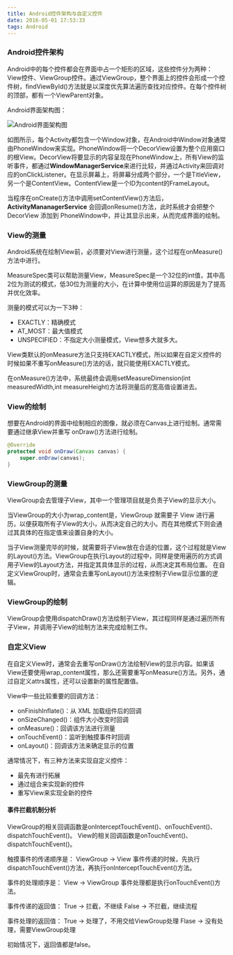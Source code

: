 ```yaml
---
title: Android控件架构与自定义控件
date: 2016-05-01 17:53:33
tags: Android
---
```


### Android控件架构

Android中的每个控件都会在界面中占一个矩形的区域，这些控件分为两种：View控件、ViewGroup控件。通过ViewGroup，整个界面上的控件会形成一个控件树，findViewById()方法就是以深度优先算法遍历查找对应控件。在每个控件树的顶部，都有一个ViewParent对象。

Android界面架构图：

![Android界面架构图](http://hujiaweibujidao.github.io/images/androidheros_ui.png)

如图所示，每个Activity都包含一个Window对象，在Android中Window对象通常由PhoneWindow来实现。PhoneWindow将一个DecorView设置为整个应用窗口的根View。DecorView将要显示的内容呈现在PhoneWindow上，所有View的监听事件，都通过**WindowManagerService**来进行比较，并通过Activity来回调对应的onClickListener。在显示屏幕上，将屏幕分成两个部分，一个是TitleView，另一个是ContentView。ContentView是一个ID为content的FrameLayout。

当程序在onCreate()方法中调用setContentView()方法后，**ActivityMananagerService** 会回调onResume()方法，此时系统才会把整个 DecorView 添加到 PhoneWindow中，并让其显示出来，从而完成界面的绘制。

### View的测量

Android系统在绘制View前，必须要对View进行测量，这个过程在onMeasure()方法中进行。

MeasureSpec类可以帮助测量View，MeasureSpec是一个32位的int值，其中高2位为测试的模式，低30位为测量的大小，在计算中使用位运算的原因是为了提高并优化效率。

测量的模式可以为一下3种：
* EXACTLY：精确模式
* AT_MOST：最大值模式
* UNSPECIFIED：不指定大小测量模式，View想多大就多大。

View类默认的onMeasure方法只支持EXACTLY模式，所以如果在自定义控件的时候如果不重写onMeasure()方法的话，就只能使用EXACTLY模式。

在onMeasure()方法中，系统最终会调用setMeasureDimension(int measuredWidth,int measureHeight)方法将测量后的宽高值设置进去。

### View的绘制

想要在Android的界面中绘制相应的图像，就必须在Canvas上进行绘制。通常需要通过继承View并重写 onDraw()方法进行绘制。

```java
@Override
protected void onDraw(Canvas canvas) {
    super.onDraw(canvas);
}
```

### ViewGroup的测量

ViewGroup会去管理子View，其中一个管理项目就是负责子View的显示大小。

当ViewGroup的大小为wrap_content是，ViewGroup 就需要子 View 进行遍历，以便获取所有子View的大小，从而决定自己的大小。而在其他模式下则会通过其具体的在指定值来设置自身的大小。

当子View测量完毕的时候，就需要将子View放在合适的位置，这个过程就是View的Layout()方法。ViewGroup在执行Layout的过程中，同样是使用遍历的方式调用子View的Layout方法，并指定其具体显示的过程，从而决定其布局位置。
在自定义ViewGroup时，通常会去重写onLayout()方法来控制子View显示位置的逻辑。

### ViewGroup的绘制

ViewGroup会使用dispatchDraw()方法绘制子View，其过程同样是通过遍历所有子View，并调用子View的绘制方法来完成绘制工作。

### 自定义View

在自定义View时，通常会去重写onDraw()方法绘制View的显示内容。如果该View还要使用wrap_content属性，那么还需要重写onMeasure()方法。另外，通过自定义attrs属性，还可以设置新的属性配置值。

View中一些比较重要的回调方法：
* onFinishInflate()：从 XML 加载组件后的回调
* onSizeChanged()：组件大小改变时回调
* onMeasure()：回调该方法进行测量
* onTouchEvent()：监听到触摸事件时回调
* onLayout()：回调该方法来确定显示的位置

通常情况下，有三种方法来实现自定义控件：
* 最先有进行拓展
* 通过组合来实现新的控件
* 重写View来实现全新的控件

#### 事件拦截机制分析

ViewGroup的相关回调函数是onInterceptTouchEvent()、onTouchEvent()、dispatchTouchEvent()。
View的相关回调函数是onTouchEvent()、dispatchTouchEvent()。

触摸事件的传递顺序是：
ViewGroup -> View
事件传递的时候，先执行dispatchTouchEvent()方法，再执行onInterceptTouchEvent()方法。

事件的处理顺序是：
View -> ViewGroup
事件处理都是执行onTouchEvent()方法。

事件传递的返回值：
True -> 拦截，不继续
False -> 不拦截，继续流程

事件处理的返回值：
True -> 处理了，不用交给ViewGroup处理
Flase -> 没有处理，需要ViewGroup处理

初始情况下，返回值都是false。
